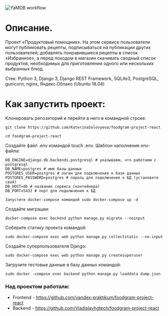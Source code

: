 ![YaMDB workflow](https://github.com/KaterinaSolovyeva/foodgram-project-react/actions/workflows/foodgram_workflow.yml/badge.svg)

# Описание.

Проект «Продуктовый помощник». На этом сервисе пользователи могут публиковать рецепты, подписываться на публикации других пользователей, добавлять понравившиеся рецепты в список «Избранное», а перед походом в магазин скачивать сводный список продуктов, необходимых для приготовления одного или нескольких выбранных блюд.

Стек: Python 3, Django 3, Django REST Framework, SQLite3, PostgreSQL, gunicorn, nginx, Яндекс.Облако (Ubuntu 18.04)

# Как запустить проект:

Клонировать репозиторий и перейти в него в командной строке:
```
git clone https://github.com/KaterinaSolovyeva/foodgram-project-react

```
```
cd foodgram-project-react
```
Создайте файл .env командой touch .env. Шаблон наполнения env-файла:
```
DB_ENGINE=django.db.backends.postgresql # указываем, что работаем с postgresql
DB_NAME=postgres # имя базы данных
POSTGRES_USER=postgres # логин для подключения к базе данных
POSTGRES_PASSWORD=postgres # пароль для подключения к БД (установите свой)
DB_HOST=db # название сервиса (контейнера)
DB_PORT=5432 # порт для подключения к БД
```
```
Запустите docker-compose командой sudo docker-compose up -d
```
Создайте миграции: 
```
docker-compose exec backend python manage.py migrate --noinput
```
Соберите статику проекта командой:
```
sudo docker-compose exec web python manage.py collectstatic --no-input
```
Создайте суперпользователя Django:
```
sudo docker-compose exec web python manage.py createsuperuser
```
Загрузите тестовые данные в базу данных командой: 
```
sudo docker -compose exec backend python manage.py loaddata dump.json
```
### Над проектом работали: 
- Frontend - https://github.com/yandex-praktikum/foodgram-project-react
- Backend - https://github.com/Vladislavhgtech/foodgram-project-react